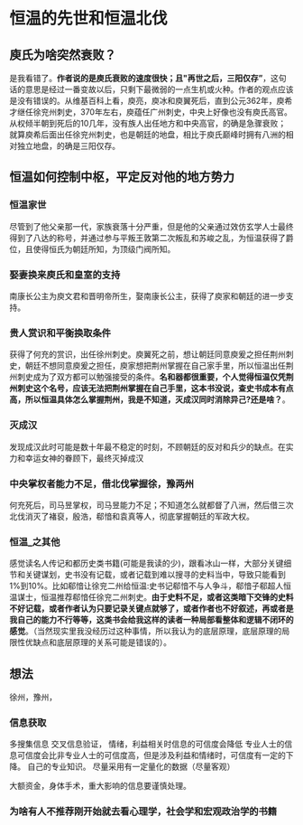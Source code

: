 # 恒温的先世和恒温北伐

## 庾氏为啥突然衰败？

是我看错了。**作者说的是庾氏衰败的速度很快；且"再世之后，三阳仅存”**，这句话的意思是经过一番变故以后，只剩下最微弱的一点生机或火种。作者的观点应该是没有错误的。从维基百科上看，庾亮，庾冰和庾翼死后，直到公元362年，庾希才继任徐兖州刺史，370年左右，庾蕴任广州刺史，中央上好像也没有庾氏高官。从权倾半朝到死后的10几年，没有族人出任地方和中央高官，的确是急骤衰败；就算庾希后面出任徐兖州刺史，也是朝廷的地盘，相比于庾氏巅峰时拥有八洲的相对独立地盘，的确是三阳仅存。

## 恒温如何控制中枢，平定反对他的地方势力

### 恒温家世

尽管到了他父亲那一代，家族衰落十分严重，但是他的父亲通过效仿玄学人士最终得到了八达的称号，并通过参与平叛王敦第二次叛乱和苏峻之乱，为恒温获得了爵位，且使得恒氏为朝廷所知，为顶级门阀所知。

### 娶妻换来庾氏和皇室的支持

南康长公主为庾文君和晋明帝所生，娶南康长公主，获得了庾家和朝廷的进一步支持。

### 贵人赏识和平衡换取条件

获得了何充的赏识，出任徐州刺史。庾翼死之前，想让朝廷同意庾爰之担任荆州刺史，朝廷不想同意庾爰之担任，庾家想把荆州掌握在自己家手里，所以恒温出任荆州刺史成为了双方都可以勉强接受的条件。**名和器都很重要，个人觉得恒温仅凭荆州刺史这个名号，应该无法把荆州掌握在自己手里，这本书没说，查史书成本有点高，所以恒温具体怎么掌握荆州，我是不知道，灭成汉同时消除异己?还是啥？**。

### 灭成汉

发现成汉此时可能是数十年最不稳定的时刻，不顾朝廷的反对和兵少的缺点。在实力和幸运女神的眷顾下，最终灭掉成汉

### 中央掌权者能力不足，借北伐掌握徐，豫两州

何充死后，司马昱掌权，司马昱能力不足；不知道怎么就都督了八洲，然后借三次北伐消灭了褚裒，殷浩，郗愔和袁真等人，彻底掌握朝廷的军政大权。

### 恒温_之其他

感觉读名人传记和都历史类书籍(可能是我读的少)，跟看冰山一样，大部分关键细节和关键谋划，史书没有记载，或者记载到难以搜寻的史料当中，导致只能看到1%到10%。比如郗愔让徐兖二州给恒温:史书记郗愔不与人争斗，郗愔子郗超人恒温谋士，恒温推荐郗愔任徐兖二州刺史。**由于史料不足，或者这类暗下交锋的史料不好记载，或者作者认为只要记录关键点就够了，或者作者也不好叙述，再或者是我自己的能力不行等等，这类书会给我这样的读者一种局部看整体和逻辑不闭环的感觉**。（当然现实里我没经历过这种事情，所以我认为的底层原理，底层原理的局限性优缺点和底层原理的关系可能是错误的）。

## 想法

徐州，豫州，

### 信息获取

多搜集信息
交叉信息验证，
情绪，利益相关时信息的可信度会降低
专业人士的信息可信度会比非专业人士的可信度高，但是涉及利益和情绪时，可信度有一定的下降。
自己的专业知识。
尽量采用有一定量化的数据（尽量客观）

大额资金，身体手术，重大影响的信息要谨慎处理。

### 为啥有人不推荐刚开始就去看心理学，社会学和宏观政治学的书籍

